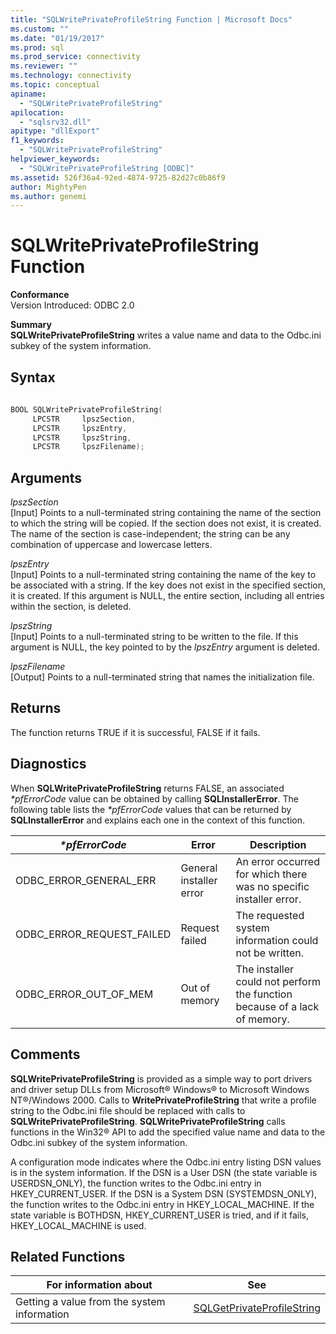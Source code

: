 ```yaml
---
title: "SQLWritePrivateProfileString Function | Microsoft Docs"
ms.custom: ""
ms.date: "01/19/2017"
ms.prod: sql
ms.prod_service: connectivity
ms.reviewer: ""
ms.technology: connectivity
ms.topic: conceptual
apiname: 
  - "SQLWritePrivateProfileString"
apilocation: 
  - "sqlsrv32.dll"
apitype: "dllExport"
f1_keywords: 
  - "SQLWritePrivateProfileString"
helpviewer_keywords: 
  - "SQLWritePrivateProfileString [ODBC]"
ms.assetid: 526f36a4-92ed-4874-9725-82d27c0b86f9
author: MightyPen
ms.author: genemi
---
```

# SQLWritePrivateProfileString Function
**Conformance**  
 Version Introduced: ODBC 2.0  
  
 **Summary**  
 **SQLWritePrivateProfileString** writes a value name and data to the Odbc.ini subkey of the system information.  
  
## Syntax  
  
```cpp  
  
BOOL SQLWritePrivateProfileString(  
     LPCSTR     lpszSection,  
     LPCSTR     lpszEntry,  
     LPCSTR     lpszString,  
     LPCSTR     lpszFilename);  
```  
  
## Arguments  
 *lpszSection*  
 [Input] Points to a null-terminated string containing the name of the section to which the string will be copied. If the section does not exist, it is created. The name of the section is case-independent; the string can be any combination of uppercase and lowercase letters.  
  
 *lpszEntry*  
 [Input] Points to a null-terminated string containing the name of the key to be associated with a string. If the key does not exist in the specified section, it is created. If this argument is NULL, the entire section, including all entries within the section, is deleted.  
  
 *lpszString*  
 [Input] Points to a null-terminated string to be written to the file. If this argument is NULL, the key pointed to by the *lpszEntry* argument is deleted.  
  
 *lpszFilename*  
 [Output] Points to a null-terminated string that names the initialization file.  
  
## Returns  
 The function returns TRUE if it is successful, FALSE if it fails.  
  
## Diagnostics  
 When **SQLWritePrivateProfileString** returns FALSE, an associated *\*pfErrorCode* value can be obtained by calling **SQLInstallerError**. The following table lists the *\*pfErrorCode* values that can be returned by **SQLInstallerError** and explains each one in the context of this function.  
  
|*\*pfErrorCode*|Error|Description|  
|---------------------|-----------|-----------------|  
|ODBC_ERROR_GENERAL_ERR|General installer error|An error occurred for which there was no specific installer error.|  
|ODBC_ERROR_REQUEST_FAILED|Request failed|The requested system information could not be written.|  
|ODBC_ERROR_OUT_OF_MEM|Out of memory|The installer could not perform the function because of a lack of memory.|  
  
## Comments  
 **SQLWritePrivateProfileString** is provided as a simple way to port drivers and driver setup DLLs from Microsoft® Windows® to Microsoft Windows NT®/Windows 2000. Calls to **WritePrivateProfileString** that write a profile string to the Odbc.ini file should be replaced with calls to **SQLWritePrivateProfileString**. **SQLWritePrivateProfileString** calls functions in the Win32® API to add the specified value name and data to the Odbc.ini subkey of the system information.  
  
 A configuration mode indicates where the Odbc.ini entry listing DSN values is in the system information. If the DSN is a User DSN (the state variable is USERDSN_ONLY), the function writes to the Odbc.ini entry in HKEY_CURRENT_USER. If the DSN is a System DSN (SYSTEMDSN_ONLY), the function writes to the Odbc.ini entry in HKEY_LOCAL_MACHINE. If the state variable is BOTHDSN, HKEY_CURRENT_USER is tried, and if it fails, HKEY_LOCAL_MACHINE is used.  
  
## Related Functions  
  
|For information about|See|  
|---------------------------|---------|  
|Getting a value from the system information|[SQLGetPrivateProfileString](../../../odbc/reference/syntax/sqlgetprivateprofilestring-function.md)|
